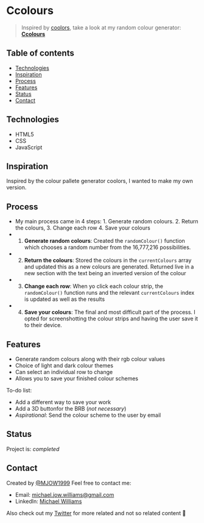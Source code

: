 # Ccolours

> Inspired by [coolors](https://coolors.co/), take a look at my random colour generator: [**Ccolours**](https://mjow1999.github.io/Ccolours/)

## Table of contents
* [Technologies](#technologies)
* [Inspiration](#inspiration)
* [Process](#process)
* [Features](#features)
* [Status](#status)
* [Contact](#contact)

## Technologies
* HTML5
* CSS
* JavaScript

## Inspiration
Inspired by the colour pallete generator coolors, I wanted to make my own version.  

## Process
* My main process came in 4 steps: 1. Generate random colours. 2. Return the colours, 3. Change each row 4. Save your colours
* 1. **Generate random colours**: Created the `randomColour()` function which chooses a random number from the 16,777,216 possibilities.
* 2. **Return the colours**: Stored the colours in the `currentColours` array and updated this as a new colours are generated. Returned live in a new section with the text being an inverted version of the colour
* 3. **Change each row**: When yo click each colour strip, the `randomColour()` function runs and the relevant `currentColours` index is updated as well as the results
* 4. **Save your colours**: The final and most difficult part of the process. I opted for screenshotting the colour strips and having the user save it to their device.

## Features
* Generate random colours along with their rgb colour values
* Choice of light and dark colour themes
* Can select an individual row to change
* Allows you to save your finished colour schemes

To-do list:
* Add a different way to save your work
* Add a 3D buttonfor the BRB (_not necessary_)
* *Aspirational*: Send the colour scheme to the user by email

## Status
Project is: _completed_

## Contact
Created by [@MJOW1999](https://github.com/MJOW1999)
Feel free to contact me: 
* Email: michael.jow.williams@gmail.com
* LinkedIn: [Michael Williams](https://www.linkedin.com/in/michael-williams-17a9b81a0)

Also check out my [Twitter](https://twitter.com/michWills99) for more related and not so related content 🤠
